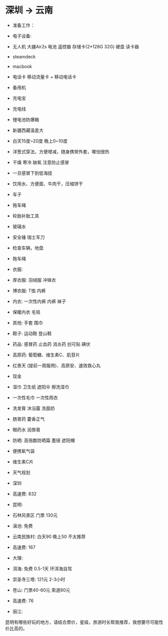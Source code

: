 # 深圳 -> 云南

* 准备工作：

* 电子设备:
* 无人机 大疆Air2s 电池 遥控器 存储卡(2*128G 32G) 硬盘 读卡器
* steamdeck
* macbook
* 电话卡 移动流量卡 + 移动电话卡
* 备用机
* 充电宝 
* 充电线
* 锂电池防爆箱

* 新疆西藏温差大
* 白天15度~20度 晚上0~10度
* 洋葱式穿法，方便增减，随身携带外套，哪怕很热
* 干燥 寒冷 缺氧 注意防止感冒
* 一旦感冒下到低海拔
* 饮用水、方便面、牛肉干，压缩饼干

* 车子
* 拖车绳
* 轮胎补胎工具
* 玻璃水
* 安全锤 瑞士军刀
* 检查车辆，地盘
* 拖车绳

* 衣服: 
* 厚衣服: 羽绒服 冲锋衣 
* 博衣服: T恤 内裤
* 内衣: 一次性内裤 内裤 袜子
* 保暖内衣 毛毯
* 其他: 手套 围巾 
* 鞋子: 运动鞋 登山鞋
* 药品: 感冒药 止血药 消炎药 创可贴 碘伏
* 高原药: 葡萄糖、维生素C、肌苷片
* 红景天 (提前一周服用)、高原安、速效救心丸
* 现金

* 湿巾 卫生纸 遮阳伞  擦洗湿巾
* 一次性毛巾 一次性雨衣
* 洗发膏 沐浴露 洗面奶
* 肠胃药 藿香正气
* 眼药水 润唇膏

* 防晒: 高倍数防晒霜 墨镜 遮阳帽
* 便携氧气袋
* 维生素C片


* 天气规划


* 深圳
* 高速费: 832
* 昆明: 
* 石林风景区 门票 130元
* 滇池: 免费
* 云南民族村: 白天90 晚上50 不太推荐
* 高速费: 167
* 大理: 
* 洱海: 免费 0.5-1天 环洱海自驾
* 崇圣寺三塔: 121元 2-3小时
* 苍山:  门票40-60元 索道80元
* 高速费: 76
* 丽江: 



昆明有哪些好玩的地方，请结合票价，星级，旅游时长帮我推荐，我想要尽可能性价比高的。